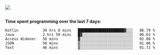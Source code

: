[![](https://img.shields.io/badge/discord-jonatsp%234844-7289DA?logo=discord)](https://discord.com/users/239510668687048717)

##
**Time spent programming over the last 7 days:**
<!--START_SECTION:waka-->
```text
Kotlin           39 hrs 8 mins   █████████████████████▓░░░   86.79 % 
Java             2 hrs 59 mins   █▓░░░░░░░░░░░░░░░░░░░░░░░   06.63 % 
Access Widener   56 mins         ▓░░░░░░░░░░░░░░░░░░░░░░░░   02.08 % 
JSON             50 mins         ▒░░░░░░░░░░░░░░░░░░░░░░░░   01.86 % 
Text             46 mins         ▒░░░░░░░░░░░░░░░░░░░░░░░░   01.72 % 
```
<!--END_SECTION:waka-->
##
